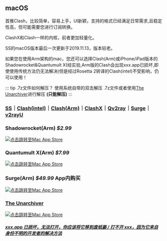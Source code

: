 ## macOS
首推Clash，比较简单，容易上手，UI新颖，支持的格式已经满足日常需求,且稳定性高，但可能需要您进行订阅转换。

ClashX和Clash一样的内核，前者更加轻量化。

SS的macOS版本最后一次更新于2019.11.13，版本较老。

如果您在使用Arm架构的mac，您还可以选择Clash(Arm)或iPhone/iPad版本的Shadowrocket&Quantumult X(经实验,Arm版的Clash会出现xxx.app已损坏,即使使用传统方法仍无法解决)但是经过Rosetta 2转译的Clash(intel)不受影响，仍可以使用！

::: tip .7z文件如何解压？
使用系统自带的双击解压 .7z文件或者使用[The Unarchiver](https://theunarchiver.com/)进行解压 **(只能解压)**
:::

### [SS]｜[Clash(intel)]｜[Clash(Arm)]｜[ClashX]｜[Qv2ray](https://ghproxy.com/github.com/Qv2ray/Qv2ray/releases/download/v2.7.0/Qv2ray-v2.7.0-macOS-x64.dmg)｜[Surge](https://nssurge.com/)｜[v2rayU]

### Shadowrocket(Arm) *$2.99*
[![点击跳转至Mac App Store][macos-black]][Shadowrocket]
### Quantumult X(Arm) *$7.99*
[![点击跳转至Mac App Store][macos-black]][Quantumult X]
### Surge(Arm) *$49.99* App内购买
[![点击跳转至Mac App Store][macos-black]][Surge]


[ss]: https://ghproxy.com/github.com/shadowsocks/ShadowsocksX-NG/releases/download/v1.9.4/ShadowsocksX-NG.1.9.4.zip
[clash(intel)]: https://ghproxy.com/github.com/Fndroid/clash_for_windows_pkg/releases/download/0.19.17/Clash.for.Windows-0.19.17.dmg
[clash(Arm)]: https://ghproxy.com/github.com/Fndroid/clash_for_windows_pkg/releases/download/0.19.17/Clash.for.Windows-0.19.17-arm64.dmg
[clashx]: https://ghproxy.com/github.com/yichengchen/clashX/releases/download/1.90.0/ClashX.dmg
[qv2ray]: https://ghproxy.com/github.com/Qv2ray/Qv2ray/releases/download/v2.7.0/Qv2ray-v2.7.0-macOS-x64.dmg
[v2rayU]: https://ghproxy.com/github.com/yanue/V2rayU/releases/download/3.2.0/V2rayU.dmg
[Surge(intel)]: https://nssurge.com/
[Shadowrocket]: https://apps.apple.com/app/shadowrocket/id932747118
[Quantumult X]: https://apps.apple.com/app/quantumult-x/id1443988620
[Surge]: https://apps.apple.com/app/surge-4/id1442620678
[macos-black]: https://gitlab.com/yu-steven/tag/-/raw/main/macos-black.svg

### [The Unarchiver](https://dl.devmate.com/com.macpaw.site.theunarchiver/TheUnarchiver.dmg)

[![点击跳转至Mac App Store](https://gitlab.com/yu-steven/tag/-/raw/main/macos-black.svg)](https://apps.apple.com/app/the-unarchiver/id425424353)

##### [xxx.app 已损坏，无法打开，你应该将它移到废纸篓 / 打不开 xxx，因为它来自身份不明的开发者的解决方法](https://www.macwk.com/article/macos-file-damage)

<Vssue :issue-id="6" />
